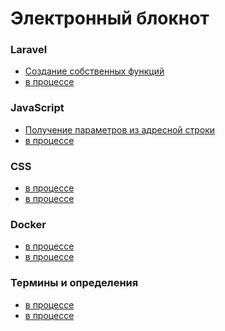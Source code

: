 # Электронный блокнот

### Laravel
- [Создание собственных функций](posts/laravel-create-own-functions.md)
- [в процессе]()

### JavaScript
- [Получение параметров из адресной строки](posts/js-get-url-parameters.md)
- [в процессе]()

### CSS
- [в процессе]()
- [в процессе]()

### Docker
- [в процессе]()
- [в процессе]()

### Термины и определения
- [в процессе]()
- [в процессе]()